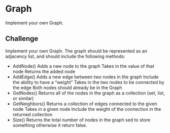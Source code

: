 # Graph
Implement your own Graph.

## Challenge
Implement your own Graph. The graph should be represented as an adjacency list, and should include the following methods:

* AddNode()
Adds a new node to the graph
Takes in the value of that node
Returns the added node
* AddEdge()
Adds a new edge between two nodes in the graph
Include the ability to have a “weight”
Takes in the two nodes to be connected by the edge
Both nodes should already be in the Graph
* GetNodes()
Returns all of the nodes in the graph as a collection (set, list, or similar)
* GetNeighbors()
Returns a collection of edges connected to the given node
Takes in a given node
Include the weight of the connection in the returned collection
* Size()
Returns the total number of nodes in the graph
sed to store something otherwise it return false.